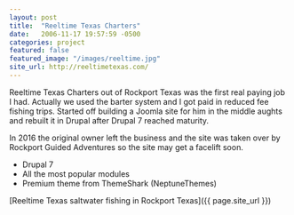 ```yaml
---
layout: post
title:  "Reeltime Texas Charters"
date:   2006-11-17 19:57:59 -0500
categories: project
featured: false
featured_image: "/images/reeltime.jpg"
site_url: http://reeltimetexas.com/
---
```

Reeltime Texas Charters out of Rockport Texas was the first real paying job I had. Actually we used the barter system and I got paid in reduced fee fishing trips. Started off building a Joomla site for him in the middle aughts and rebuilt it in Drupal after Drupal 7 reached maturity.

In 2016 the original owner left the business and the site was taken over by Rockport Guided Adventures so the site may get a facelift soon.

* Drupal 7
* All the most popular modules
* Premium theme from ThemeShark (NeptuneThemes)

[Reeltime Texas saltwater fishing in Rockport Texas]({{ page.site_url }})